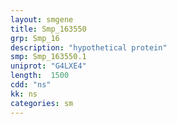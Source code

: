 ```yaml
---
layout: smgene
title: Smp_163550
grp: Smp_16
description: "hypothetical protein"
smp: Smp_163550.1
uniprot: "G4LXE4"
length:  1500
cdd: "ns"
kk: ns
categories: sm
---
```

